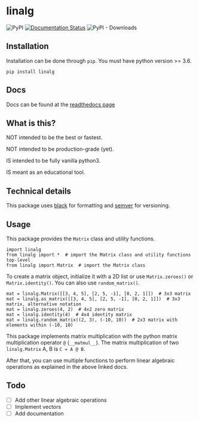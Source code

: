 # linalg

![PyPI](https://img.shields.io/pypi/v/linalg.svg)
[![Documentation Status](https://readthedocs.org/projects/linalg/badge/?version=latest)](https://linalg.readthedocs.io/en/latest/?badge=latest)
![PyPI - Downloads](https://img.shields.io/pypi/dm/linalg.svg)

## Installation

Installation can be done through `pip`. You must have python version >= 3.6.

    pip install linalg

## Docs

Docs can be found at the [readthedocs page](https://linalg.readthedocs.io/en/latest/)

## What is this?

NOT intended to be the best or fastest.

NOT intended to be production-grade (yet).

IS intended to be fully vanilla python3.

IS meant as an educational tool.

## Technical details

This package uses [black](https://github.com/python/black) for formatting and [semver](https://semver.org/) for versioning.

## Usage

This package provides the `Matrix` class and utility functions.

    import linalg
    from linalg import *  # import the Matrix class and utility functions top-level
    from linalg import Matrix  # import the Matrix class

To create a matrix object, initialize it with a 2D list or use `Matrix.zeroes()` or `Matrix.identity()`. You can also use `random_matrix()`.

    mat = linalg.Matrix([[3, 4, 5], [2, 5, -1], [0, 2, 1]])  # 3x3 matrix
    mat = linalg.as_matrix([[3, 4, 5], [2, 5, -1], [0, 2, 1]])  # 3x3 matrix, alternative notation
    mat = linalg.zeroes(4, 2)  # 4x2 zero matrix
    mat = linalg.identity(4)  # 4x4 identity matrix
    mat = linalg.random_matrix((2, 3), (-10, 10))  # 2x3 matrix with elements within (-10, 10)

This package implements matrix multiplication with the python matrix multiplication operator `@` (`__matmul__`). The matrix multiplication of two `linalg.Matrix` A, B is `C = A @ B`.

After that, you can use multiple functions to perform linear algebraic operations as explained in the above linked docs.

## Todo

- [ ] Add other linear algebraic operations
- [ ] Implement vectors
- [ ] Add documentation
